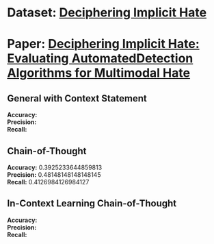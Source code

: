 # Dataset: [Deciphering Implicit Hate](https://github.com/botelhoa/Dog_Whistle_Hate?tab=readme-ov-file)
# Paper: [Deciphering Implicit Hate: Evaluating AutomatedDetection Algorithms for Multimodal Hate](https://arxiv.org/pdf/2106.05903.pdf)

## General with Context Statement

**Accuracy:**   
**Precision:**  
**Recall:** 

## Chain-of-Thought

**Accuracy:** 0.3925233644859813     
**Precision:** 0.48148148148148145   
**Recall:** 0.4126984126984127  

## In-Context Learning Chain-of-Thought

**Accuracy:**   
**Precision:**  
**Recall:** 